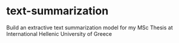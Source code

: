 # text-summarization
Build an extractive text summarization model for my MSc Thesis at International Hellenic University of Greece
